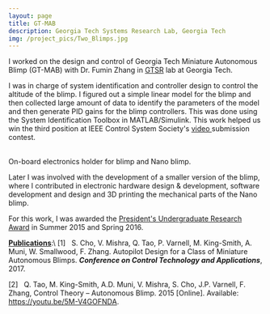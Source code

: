 ```yaml
---
layout: page
title: GT-MAB
description: Georgia Tech Systems Research Lab, Georgia Tech
img: /project_pics/Two_Blimps.jpg
---
```


I worked on the design and control of Georgia Tech Miniature Autonomous Blimp (GT-MAB) with
Dr. Fumin Zhang in <a href="http://gtsr.gatech.edu/" target="blank"> GTSR</a> lab at Georgia Tech.

I was in charge of system identification and controller design to control the altitude of the blimp.
I figured out a simple linear model for the blimp and then collected large amount of data to identify
the parameters of the model and then generate PID gains for the blimp controllers. This was done using
the System Identification Toolbox in MATLAB/Simulink. This work helped us win the third position at
IEEE Control System Society's <a href="https://www.youtube.com/watch?v=5M-V4GOFNDA" target="blank">video </a>
submission contest.

<div class="img_row">
	<img class="col two" src="{{ site.baseurl }}/project_pics/blimp_control.png" alt="" title="Onboard electronics"/>
	<img class="col one" src="{{ site.baseurl }}/project_pics/blimp3.jpeg" alt="" title="3D printed gondola"/>
</div>
<div class="col three caption">
	On-board electronics holder for blimp and Nano blimp.
</div>

Later I was involved with the development of a smaller version of the blimp, where I contributed in
electronic hardware design & development, software development and design and 3D printing the
mechanical parts of the Nano blimp.

For this work, I was awarded the <a href="http://www.undergradresearch.gatech.edu/content/presidents-undergraduate-research-awards" target="blank">
President's Undergraduate Research Award</a> in Summer 2015 and Spring 2016.


<a href="http://ieeexplore.ieee.org/document/8062564/?reload=true" target="blank"><b>Publications</b></a>:\\
[1]  &nbsp; S. Cho, V. Mishra, Q. Tao, P. Varnell, M. King-Smith, A. Muni, W. Smallwood, F. Zhang.
Autopilot Design for a Class of Miniature Autonomous Blimps. <b><i>Conference on Control
Technology and Applications</i></b>, 2017.

[2] &nbsp; Q. Tao, M. King-Smith, A.D. Muni, V. Mishra, S. Cho, J.P. Varnell, F. Zhang, Control Theory – Autonomous Blimp. 2015
[Online]. Available: <a href="https://www.youtube.com/watch?v=5M-V4GOFNDA" target="blank">https://youtu.be/5M-V4GOFNDA</a>.
